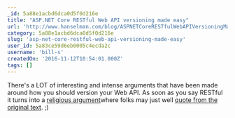 ```yaml
---
_id: 5a88e1acbd6dca0d5f0d216e
title: "ASP.NET Core RESTful Web API versioning made easy"
url: 'http://www.hanselman.com/blog/ASPNETCoreRESTfulWebAPIVersioningMadeEasy.aspx'
category: 5a88e1acbd6dca0d5f0d216e
slug: 'asp-net-core-restful-web-api-versioning-made-easy'
user_id: 5a83ce59d6eb0005c4ecda2c
username: 'bill-s'
createdOn: '2016-11-12T10:54:01.000Z'
tags: []
---
```


There's a LOT of interesting and intense arguments that have been made around how you should version your Web API. As soon as you say RESTful it turns into a <a href="https://www.troyhunt.com/your-api-versioning-is-wrong-which-is/">religious argument</a>where folks may just well <a href="http://www.ics.uci.edu/~fielding/pubs/dissertation/top.htm">quote from the original text</a>. ;)
